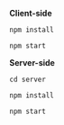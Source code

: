 **Client-side**

`npm install`

`npm start`

**Server-side**

`cd server`

`npm install`

`npm start`

